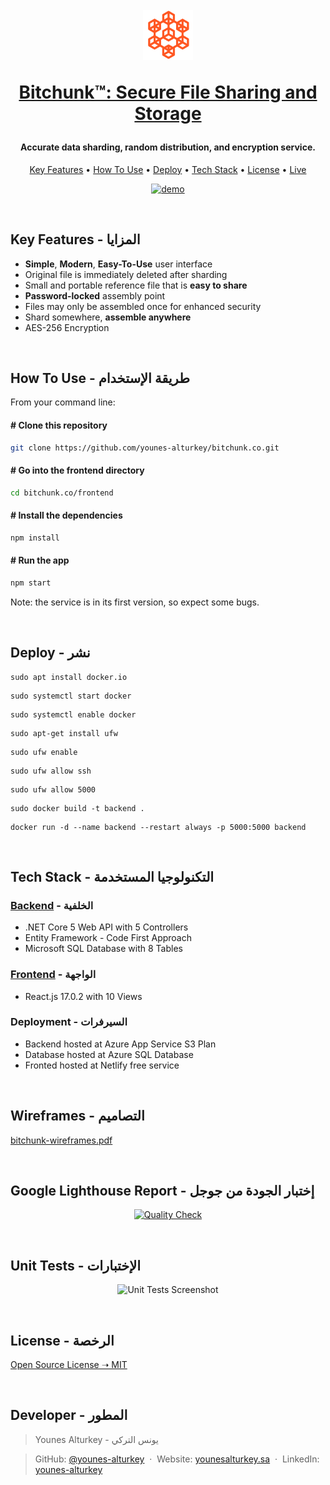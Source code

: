 <h1 align="center">
  <br>
<a href="https://bit-chunk.netlify.app" target="_blank"><img src="https://raw.githubusercontent.com/younes-alturkey/bitchunk/main/frontend/src/assets/img/logo.png" alt="Tuwaiq Logo" width="80"/></a>
  <br>

<a href="https://bit-chunk.netlify.app" target="_blank">Bitchunk™: Secure File Sharing and Storage</a>

</h1>
<h4 align="center">Accurate data sharding, random distribution, and encryption service.</h4>

<p align="center">
  <a href="#key-features">Key Features</a> •
  <a href="#how-to-use">How To Use</a> •
   <a href="#deploy">Deploy</a> •
  <a href="#tech-stack">Tech Stack</a> •
  <a href="#license">License</a> •
  <a href="https://bit-chunk.netlify.app">Live</a>
</p>

<p align="center">
  <a href="https://bit-chunk.netlify.app" target="_blank"><img src="https://raw.githubusercontent.com/younes-alturkey/bitchunk.co/main/frontend/src/assets/img/demo.gif" alt="demo"/></a>
</p>

<br/>

<div id="key-features">

## Key Features - المزايا

- **Simple**, **Modern**, **Easy-To-Use** user interface
- Original file is immediately deleted after sharding
- Small and portable reference file that is **easy to share**
- **Password-locked** assembly point
- Files may only be assembled once for enhanced security
- Shard somewhere, **assemble anywhere**
- AES-256 Encryption

</div>
<br/>

<div id="how-to-use">

## How To Use - طريقة الإستخدام

From your command line:

#### # Clone this repository

```bash
git clone https://github.com/younes-alturkey/bitchunk.co.git
```

#### # Go into the frontend directory

```bash
cd bitchunk.co/frontend
```

#### # Install the dependencies

```bash
npm install
```

#### # Run the app

```bash
npm start
```

Note: the service is in its first version, so expect some bugs.

</div>

<br/>

<div id="deploy">

## Deploy - نشر

```
sudo apt install docker.io
```

```
sudo systemctl start docker
```

```
sudo systemctl enable docker
```

```
sudo apt-get install ufw
```

```
sudo ufw enable
```

```
sudo ufw allow ssh
```

```
sudo ufw allow 5000
```

```
sudo docker build -t backend .
```

```
docker run -d --name backend --restart always -p 5000:5000 backend
```

</div>

<br/>
<div id="tech-stack">

## Tech Stack - التكنولوجيا المستخدمة

### <a href="https://bitchunk-api.azurewebsites.net/swagger/index.html" target="_blank">Backend</a> - الخلفية

- .NET Core 5 Web API with 5 Controllers
- Entity Framework - Code First Approach
- Microsoft SQL Database with 8 Tables

### <a href="https://bit-chunk.netlify.app" target="_blank">Frontend</a> - الواجهة

- React.js 17.0.2 with 10 Views

### Deployment - السيرفرات

- Backend hosted at Azure App Service S3 Plan
- Database hosted at Azure SQL Database
- Fronted hosted at Netlify free service

</div>

<br/>

## Wireframes - التصاميم

<a href="https://github.com/younes-alturkey/bitchunk.co/blob/main/frontend/bitchunk-wireframes.pdf" target="_blank">bitchunk-wireframes.pdf</a>

<br/>

## Google Lighthouse Report - إختبار الجودة من جوجل

<p align="center">
<a href="https://googlechrome.github.io/lighthouse/viewer/?psiurl=https%3A%2F%2Fbitchunk.co"><img src="https://github.com/younes-alturkey/bitchunk.co/blob/main/frontend/src/assets/img/lighthouse-report.png" alt="Quality Check"/></a>
</p>

<br/>

## Unit Tests - الإختبارات

<p align="center">
<img src="https://raw.githubusercontent.com/younes-alturkey/bitchunk.co/main/backend-tests/tests-results.png" alt="Unit Tests Screenshot"/>
</p>

<div id="license">

<br/>

## License - الرخصة

[Open Source License ➝ MIT](https://github.com/younes-alturkey/bitchunk.co/blob/main/LICENSE.md)

</div>

<br/>

## Developer - المطور

> Younes Alturkey - يونس التركي

> GitHub: [@younes-alturkey](https://github.com/younes-alturkey) &nbsp;&middot;&nbsp;
> Website: [younesalturkey.sa](https://younesalturkey.sa) &nbsp;&middot;&nbsp;
> LinkedIn: [younes-alturkey](https://www.linkedin.com/in/younes-alturkey/)

</div>

